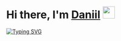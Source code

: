 <h1 align="left">Hi there, I'm <a href="" target="_blank">Daniil</a> 
<img src="https://github.com/blackcater/blackcater/raw/main/images/Hi.gif" height="32"/></h1>


<!-- ![изображение](https://user-images.githubusercontent.com/34382881/152286209-f097f647-988c-4e58-846a-7cd68a7135ec.png) -->

[![Typing SVG](https://readme-typing-svg.herokuapp.com?color=%2322F70C&duration=2000&multiline=true&lines=I+hate+NIG;HTCORE)](https://git.io/typing-svg)
